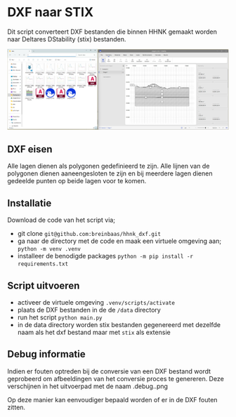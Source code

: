 # DXF naar STIX

Dit script converteert DXF bestanden die binnen HHNK gemaakt worden naar Deltares DStability (stix) bestanden.

![Voorbeeld](https://github.com/breinbaas/hhnk_dxf2stix/blob/master/img/sample.jpg)

## DXF eisen 

Alle lagen dienen als polygonen gedefinieerd te zijn. Alle lijnen van de polygonen dienen aaneengesloten te zijn en bij meerdere lagen dienen gedeelde punten op beide lagen voor te komen.

## Installatie

Download de code van het script via;
* git clone ```git@github.com:breinbaas/hhnk_dxf.git```
* ga naar de directory met de code en maak een virtuele omgeving aan; ```python -m venv .venv```
* installeer de benodigde packages ```python -m pip install -r requirements.txt```

## Script uitvoeren
* activeer de virtuele omgeving ```.venv/scripts/activate```
* plaats de DXF bestanden in de de ```/data``` directory 
* run het script ```python main.py```
* in de data directory worden stix bestanden gegenereerd met dezelfde naam als het dxf bestand maar met ```stix``` als extensie

## Debug informatie

Indien er fouten optreden bij de conversie van een DXF bestand wordt geprobeerd om afbeeldingen van het conversie proces te genereren. Deze verschijnen in het uitvoerpad met de naam <filename>.debug.<stap>.png

Op deze manier kan eenvoudiger bepaald worden of er in de DXF fouten zitten.

